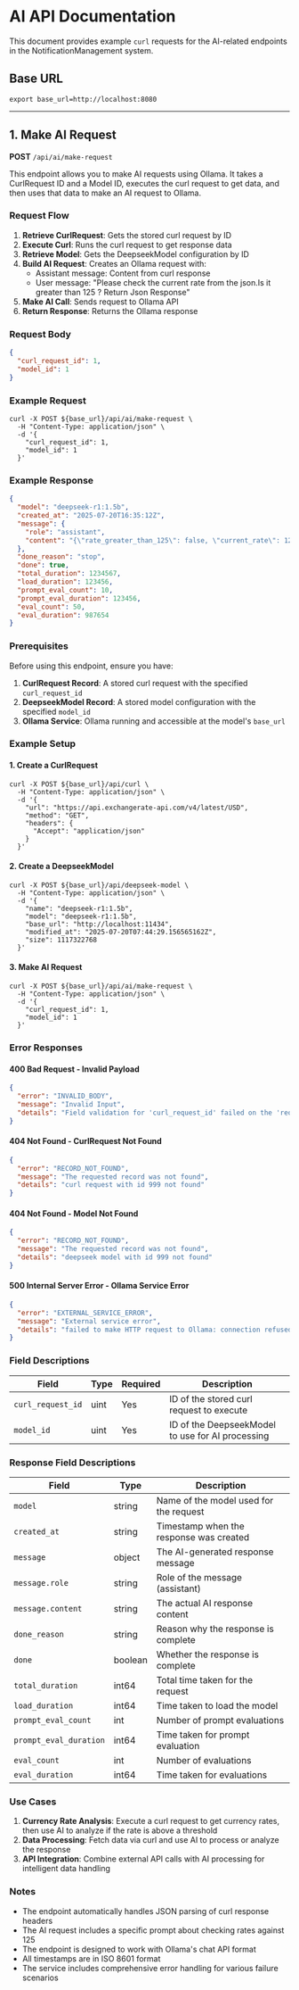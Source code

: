 # AI API Documentation

This document provides example `curl` requests for the AI-related endpoints in the NotificationManagement system.

## Base URL

```shell
export base_url=http://localhost:8080
```

---

## 1. Make AI Request

**POST** `/api/ai/make-request`

This endpoint allows you to make AI requests using Ollama. It takes a CurlRequest ID and a Model ID, executes the curl request to get data, and then uses that data to make an AI request to Ollama.

### Request Flow

1. **Retrieve CurlRequest**: Gets the stored curl request by ID
2. **Execute Curl**: Runs the curl request to get response data
3. **Retrieve Model**: Gets the DeepseekModel configuration by ID
4. **Build AI Request**: Creates an Ollama request with:
   - Assistant message: Content from curl response
   - User message: "Please check the current rate from the json.Is it greater than 125 ? Return Json Response"
5. **Make AI Call**: Sends request to Ollama API
6. **Return Response**: Returns the Ollama response

### Request Body

```json
{
  "curl_request_id": 1,
  "model_id": 1
}
```

### Example Request

```shell
curl -X POST ${base_url}/api/ai/make-request \
  -H "Content-Type: application/json" \
  -d '{
    "curl_request_id": 1,
    "model_id": 1
  }'
```

### Example Response

```json
{
  "model": "deepseek-r1:1.5b",
  "created_at": "2025-07-20T16:35:12Z",
  "message": {
    "role": "assistant",
    "content": "{\"rate_greater_than_125\": false, \"current_rate\": 120.8, \"analysis\": \"The current rate is 120.8, which is less than 125.\"}"
  },
  "done_reason": "stop",
  "done": true,
  "total_duration": 1234567,
  "load_duration": 123456,
  "prompt_eval_count": 10,
  "prompt_eval_duration": 123456,
  "eval_count": 50,
  "eval_duration": 987654
}
```

### Prerequisites

Before using this endpoint, ensure you have:

1. **CurlRequest Record**: A stored curl request with the specified `curl_request_id`
2. **DeepseekModel Record**: A stored model configuration with the specified `model_id`
3. **Ollama Service**: Ollama running and accessible at the model's `base_url`

### Example Setup

#### 1. Create a CurlRequest

```shell
curl -X POST ${base_url}/api/curl \
  -H "Content-Type: application/json" \
  -d '{
    "url": "https://api.exchangerate-api.com/v4/latest/USD",
    "method": "GET",
    "headers": {
      "Accept": "application/json"
    }
  }'
```

#### 2. Create a DeepseekModel

```shell
curl -X POST ${base_url}/api/deepseek-model \
  -H "Content-Type: application/json" \
  -d '{
    "name": "deepseek-r1:1.5b",
    "model": "deepseek-r1:1.5b",
    "base_url": "http://localhost:11434",
    "modified_at": "2025-07-20T07:44:29.156565162Z",
    "size": 1117322768
  }'
```

#### 3. Make AI Request

```shell
curl -X POST ${base_url}/api/ai/make-request \
  -H "Content-Type: application/json" \
  -d '{
    "curl_request_id": 1,
    "model_id": 1
  }'
```

### Error Responses

#### 400 Bad Request - Invalid Payload

```json
{
  "error": "INVALID_BODY",
  "message": "Invalid Input",
  "details": "Field validation for 'curl_request_id' failed on the 'required' tag"
}
```

#### 404 Not Found - CurlRequest Not Found

```json
{
  "error": "RECORD_NOT_FOUND",
  "message": "The requested record was not found",
  "details": "curl request with id 999 not found"
}
```

#### 404 Not Found - Model Not Found

```json
{
  "error": "RECORD_NOT_FOUND",
  "message": "The requested record was not found",
  "details": "deepseek model with id 999 not found"
}
```

#### 500 Internal Server Error - Ollama Service Error

```json
{
  "error": "EXTERNAL_SERVICE_ERROR",
  "message": "External service error",
  "details": "failed to make HTTP request to Ollama: connection refused"
}
```

### Field Descriptions

| Field | Type | Required | Description |
|-------|------|----------|-------------|
| `curl_request_id` | uint | Yes | ID of the stored curl request to execute |
| `model_id` | uint | Yes | ID of the DeepseekModel to use for AI processing |

### Response Field Descriptions

| Field | Type | Description |
|-------|------|-------------|
| `model` | string | Name of the model used for the request |
| `created_at` | string | Timestamp when the response was created |
| `message` | object | The AI-generated response message |
| `message.role` | string | Role of the message (assistant) |
| `message.content` | string | The actual AI response content |
| `done_reason` | string | Reason why the response is complete |
| `done` | boolean | Whether the response is complete |
| `total_duration` | int64 | Total time taken for the request |
| `load_duration` | int64 | Time taken to load the model |
| `prompt_eval_count` | int | Number of prompt evaluations |
| `prompt_eval_duration` | int64 | Time taken for prompt evaluation |
| `eval_count` | int | Number of evaluations |
| `eval_duration` | int64 | Time taken for evaluations |

### Use Cases

1. **Currency Rate Analysis**: Execute a curl request to get currency rates, then use AI to analyze if the rate is above a threshold
2. **Data Processing**: Fetch data via curl and use AI to process or analyze the response
3. **API Integration**: Combine external API calls with AI processing for intelligent data handling

### Notes

- The endpoint automatically handles JSON parsing of curl response headers
- The AI request includes a specific prompt about checking rates against 125
- The endpoint is designed to work with Ollama's chat API format
- All timestamps are in ISO 8601 format
- The service includes comprehensive error handling for various failure scenarios 
